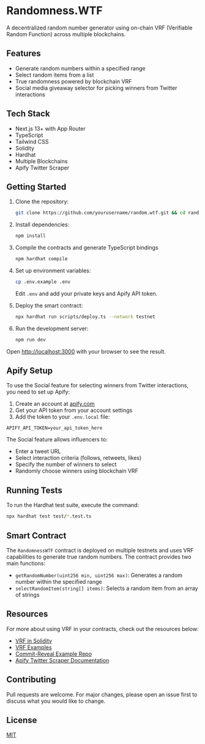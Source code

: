 # Randomness.WTF

A decentralized random number generator using on-chain VRF (Verifiable Random Function) across multiple blockchains.

## Features

- Generate random numbers within a specified range
- Select random items from a list
- True randomness powered by blockchain VRF
- Social media giveaway selector for picking winners from Twitter interactions

## Tech Stack

- Next.js 13+ with App Router
- TypeScript
- Tailwind CSS
- Solidity
- Hardhat
- Multiple Blockchains
- Apify Twitter Scraper

## Getting Started

1. Clone the repository:
    ```bash
    git clone https://github.com/yourusername/random.wtf.git && cd random.wtf
    ```

1. Install dependencies:
    ```bash
    npm install
    ```

1. Compile the contracts and generate TypeScript bindings
    ```bash
    npm hardhat compile
    ```

1. Set up environment variables:
    ```bash
    cp .env.example .env
    ```
    Edit `.env` and add your private keys and Apify API token.

1. Deploy the smart contract:
    ```bash
    npx hardhat run scripts/deploy.ts --network testnet
    ```

1. Run the development server:
    ```bash
    npm run dev
    ```

Open [http://localhost:3000](http://localhost:3000) with your browser to see the result.

## Apify Setup

To use the Social feature for selecting winners from Twitter interactions, you need to set up Apify:

1. Create an account at [apify.com](https://apify.com)
2. Get your API token from your account settings
3. Add the token to your `.env.local` file:

```
APIFY_API_TOKEN=your_api_token_here
```

The Social feature allows influencers to:
- Enter a tweet URL
- Select interaction criteria (follows, retweets, likes)
- Specify the number of winners to select
- Randomly choose winners using blockchain VRF

## Running Tests

To run the Hardhat test suite, execute the command:

```bash
npx hardhat test test/*.test.ts
```

## Smart Contract

The `RandomnessWTF` contract is deployed on multiple testnets
and uses VRF capabilities to generate true random numbers. The contract provides two main functions:

- `getRandomNumber(uint256 min, uint256 max)`: Generates a random number within the specified range
- `selectRandomItem(string[] items)`: Selects a random item from an array of strings

## Resources

For more about using VRF in your contracts, check out the resources below:

- [VRF in Solidity](https://docs.chain.link/vrf)
- [VRF Examples](https://en.wikipedia.org/wiki/Verifiable_random_function)
- [Commit-Reveal Example Repo](https://github.com/ChainSafe/randomness-examples)
- [Apify Twitter Scraper Documentation](https://apify.com/apidojo/twitter-scraper-lite)

## Contributing

Pull requests are welcome. For major changes, please open an issue first to discuss what you would like to change.

## License

[MIT](https://choosealicense.com/licenses/mit/)